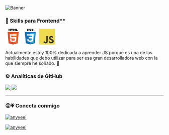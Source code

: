![Banner](https://www.canva.com/design/DAGUJOgfp7s/X-8VJEkxtoH0wRW5DJE7CA/view)

### 🚀 Skills para Frontend**

<code><img height="50" src="https://raw.githubusercontent.com/github/explore/80688e429a7d4ef2fca1e82350fe8e3517d3494d/topics/html/html.png"></code>
<code><img height="50" src="https://raw.githubusercontent.com/github/explore/80688e429a7d4ef2fca1e82350fe8e3517d3494d/topics/css/css.png"></code>
<code><img height="50" src="https://raw.githubusercontent.com/github/explore/80688e429a7d4ef2fca1e82350fe8e3517d3494d/topics/javascript/javascript.png"></code>

Actualmente estoy 100% dedicada a aprender JS porque es una de las habilidades que debo utilizar para ser esa gran desarrolladora web con la que siempre he soñado. 💖

### ⚙️ Analíticas de GitHub
<p align="">
<a href="https://github.com/AVS1508">
  <img height="180em" src="https://github-readme-stats-eight-theta.vercel.app/api?username=iamanyyeei&show_icons=true&theme=algolia&include_all_commits=true&count_private=true"/>
  <img height="180em" src="https://github-readme-stats-eight-theta.vercel.app/api/top-langs/?username=iamanyyeei&layout=compact&langs_count=8&theme=algolia"/>
</a>
</p>
<hr />

### 😜💗 Conecta conmigo

<a href="https://linkedin.com/in/omanaany" target="blank"><img align="center" src="https://github.com/iamanyyeei/iamanyyeei/blob/master/assets/linkedin.svg" alt="anyyeei" height="30" width="30" /></a>

<a href="https://instagram.com/anyyeei" target="blank"><img align="center" src="https://github.com/iamanyyeei/iamanyyeei/blob/master/assets/instagram.svg" alt="anyyeei" height="30" width="30" /></a>
